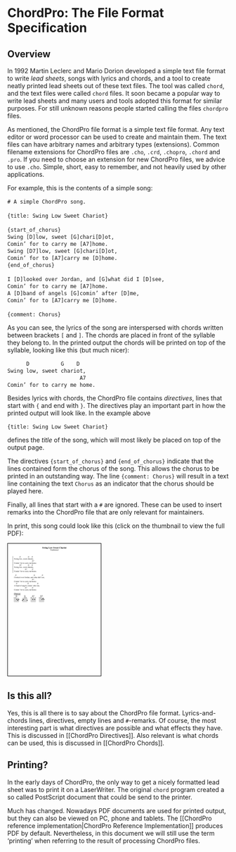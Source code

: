 # ChordPro: The File Format Specification

## Overview

In 1992 Martin Leclerc and Mario Dorion developed a simple text file format to write _lead sheets_, songs with lyrics and chords, and a tool to create neatly printed lead sheets out of these text files. The tool was called `chord`, and the text files were called `chord` files. It soon became a popular way to write lead sheets and many users and tools adopted this format for similar purposes. For still unknown reasons people started calling the files `chordpro` files.

As mentioned, the ChordPro file format is a simple text file format. Any text editor or word processor can be used to create and maintain them. The text files can have arbitrary names and arbitrary types (extensions). Common filename extensions for ChordPro files are `.cho`, `.crd`, `.chopro`, `.chord` and `.pro`. If you need to choose an extension for new ChordPro files, we advice to use `.cho`. Simple, short, easy to remember, and not heavily used by other applications.

For example, this is the contents of a simple song:

    # A simple ChordPro song.

    {title: Swing Low Sweet Chariot}

    {start_of_chorus}
    Swing [D]low, sweet [G]chari[D]ot,
    Comin’ for to carry me [A7]home.
    Swing [D7]low, sweet [G]chari[D]ot,
    Comin’ for to [A7]carry me [D]home.
    {end_of_chorus}

    I [D]looked over Jordan, and [G]what did I [D]see,
    Comin’ for to carry me [A7]home.
    A [D]band of angels [G]comin’ after [D]me,
    Comin’ for to [A7]carry me [D]home.

    {comment: Chorus}

As you can see, the lyrics of the song are interspersed with chords written between brackets `[` and `]`. The chords are placed in front of the syllable they belong to. In the printed output the chords will be printed on top of the syllable, looking like this (but much nicer):

          D          G    D
    Swing low, sweet chariot,
                           A7
    Comin’ for to carry me home.

Besides lyrics with chords, the ChordPro file contains _directives_, lines that start with `{` and end with `}`. The directives play an important part in how the printed output will look like. In the example above

    {title: Swing Low Sweet Chariot}

defines the _title_ of the song, which will most likely be placed on top of the output page.

The directives `{start_of_chorus}` and `{end_of_chorus}` indicate that the lines contained form the chorus of the song. This allows the chorus to be printed in an outstanding way. The line `{comment: Chorus}` will result in a text line containing the text `Chorus` as an indicator that the chorus should be played here.

Finally, all lines that start with a `#` are ignored. These can be used to insert remarks into the ChordPro file that are only relevant for maintainers.

In print, this song could look like this (click on the thumbnail to view the full PDF):

[![simple.png](images/simple.png)](images/simple.pdf)

## Is this all?

Yes, this is all there is to say about the ChordPro file format. Lyrics-and-chords lines, directives, empty lines and `#`-remarks. Of course, the most interesting part is what directives are possible and what effects they have. This is discussed in [[ChordPro Directives]]. Also relevant is what chords can be used, this is discussed in [[ChordPro Chords]].

## Printing?

In the early days of ChordPro, the only way to get a nicely formatted lead sheet was to print it on a LaserWriter. The original `chord` program created a so called PostScript document that could be send to the printer.

Much has changed. Nowadays PDF documents are used for printed output, but they can also be viewed on PC, phone and tablets. The [[ChordPro reference implementation|ChordPro Reference Implementation]] produces PDF by default. Nevertheless, in this document we will still use the term ‘printing’ when referring to the result of processing ChordPro files.
